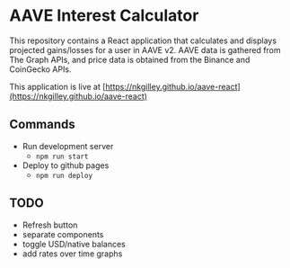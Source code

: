 # AAVE Interest Calculator

This repository contains a React application that calculates and displays projected gains/losses for a user in AAVE v2.  AAVE data is gathered from The Graph APIs, and price data is obtained from the Binance and CoinGecko APIs.

This application is live at [https://nkgilley.github.io/aave-react](https://nkgilley.github.io/aave-react)

## Commands
- Run development server
  - `npm run start`
- Deploy to github pages
  - `npm run deploy`

## TODO
- Refresh button
- separate components
- toggle USD/native balances
- add rates over time graphs